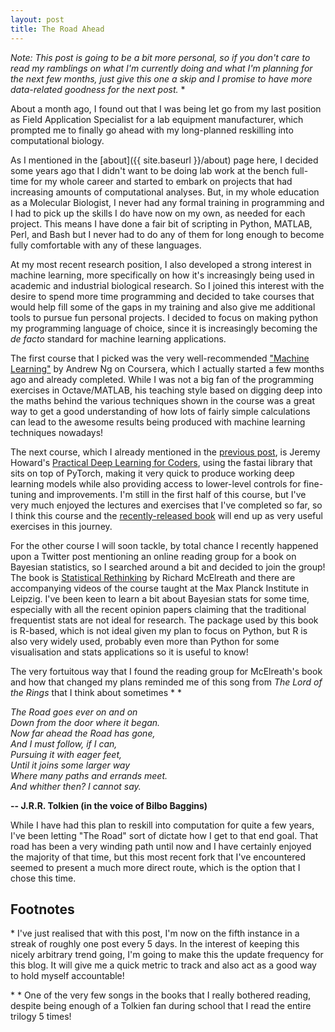 ```yaml
---
layout: post
title: The Road Ahead
---
```


*Note: This post is going to be a bit more personal, so if you don't care to read my ramblings on what I'm currently doing and what I'm planning for the next few months, just give this one a skip and I promise to have more data-related goodness for the next post.* \*

About a month ago, I found out that I was being let go from my last position as Field Application Specialist for a lab equipment manufacturer, which prompted me to finally go ahead with my long-planned reskilling into computational biology.

As I mentioned in the [about]({{ site.baseurl }}/about) page here, I decided some years ago that I didn't want to be doing lab work at the bench full-time for my whole career and started to embark on projects that had increasing amounts of computational analyses. But, in my whole education as a Molecular Biologist, I never had any formal training in programming and I had to pick up the skills I do have now on my own, as needed for each project. This means I have done a fair bit of scripting in Python, MATLAB, Perl, and Bash but I never had to do any of them for long enough to become fully comfortable with any of these languages.

At my most recent research position, I also developed a strong interest in machine learning, more specifically on how it's increasingly being used in academic and industrial biological research. So I joined this interest with the desire to spend more time programming and decided to take courses that would help fill some of the gaps in my training and also give me additional tools to pursue fun personal projects. I decided to focus on making python my programming language of choice, since it is increasingly becoming the *de facto* standard for machine learning applications.

The first course that I picked was the very well-recommended ["Machine Learning"](https://www.coursera.org/learn/machine-learning) by Andrew Ng on Coursera, which I actually started a few months ago and already completed. While I was not a big fan of the programming exercises in Octave/MATLAB, his teaching style based on digging deep into the maths behind the various techniques shown in the course was a great way to get a good understanding of how lots of fairly simple calculations can lead to the awesome results being produced with machine learning techniques nowadays!

The next course, which I already mentioned in the [previous post](ImageClassFastAI), is Jeremy Howard's [Practical Deep Learning for Coders](https://course.fast.ai/), using the fastai library that sits on top of PyTorch, making it very quick to produce working deep learning models while also providing access to lower-level controls for fine-tuning and improvements. I'm still in the first half of this course, but I've very much enjoyed the lectures and exercises that I've completed so far, so I think this course and the [recently-released book](https://github.com/fastai/fastbook) will end up as very useful exercises in this journey.

For the other course I will soon tackle, by total chance I recently happened upon a Twitter post mentioning an online reading group for a book on Bayesian statistics, so I searched around a bit and decided to join the group! The book is [Statistical Rethinking](https://github.com/rmcelreath/statrethinking_winter2019) by Richard McElreath and there are accompanying videos of the course taught at the Max Planck Institute in Leipzig. I've been keen to learn a bit about Bayesian stats for some time, especially with all the recent opinion papers claiming that the traditional frequentist stats are not ideal for research. The package used by this book is R-based, which is not ideal given my plan to focus on Python, but R is also very widely used, probably even more than Python for some visualisation and stats applications so it is useful to know!

The very fortuitous way that I found the reading group for McElreath's book and how that changed my plans reminded me of this song from *The Lord of the Rings* that I think about sometimes \* \*

*The Road goes ever on and on*<br/>
*Down from the door where it began.*<br/>
*Now far ahead the Road has gone,*<br/>
*And I must follow, if I can,*<br/>
*Pursuing it with eager feet,*<br/>
*Until it joins some larger way*<br/>
*Where many paths and errands meet.*<br/>
*And whither then? I cannot say.*<br/>

**-- J.R.R. Tolkien (in the voice of Bilbo Baggins)**

While I have had this plan to reskill into computation for quite a few years, I've been letting "The Road" sort of dictate how I get to that end goal. That road has been a very winding path until now and I have certainly enjoyed the majority of that time, but this most recent fork that I've encountered seemed to present a much more direct route, which is the option that I chose this time.

## Footnotes
\* I've just realised that with this post, I'm now on the fifth instance in a streak of roughly one post every 5 days. In the interest of keeping this nicely arbitrary trend going, I'm going to make this the update frequency for this blog. It will give me a quick metric to track and also act as a good way to hold myself accountable!

\* \* One of the very few songs in the books that I really bothered reading, despite being enough of a Tolkien fan during school that I read the entire trilogy 5 times!
